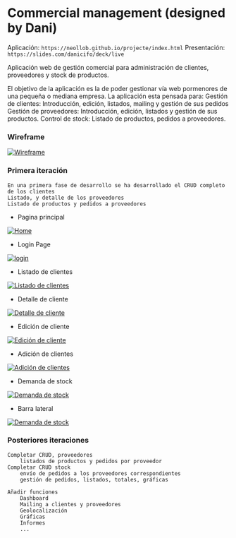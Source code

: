 ﻿# Commercial management (designed by Dani)

Aplicación: `https://neollob.github.io/projecte/index.html`
Presentación: `https://slides.com/danicifo/deck/live`

Aplicación web de gestión comercial para administración de clientes, proveedores y stock de productos.

El objetivo de la aplicación es la de poder gestionar vía web pormenores de una pequeña o mediana empresa. La aplicación esta pensada para:
	Gestión de clientes: Introducción, edición, listados, mailing y gestión de sus pedidos
	Gestión de proveedores: Introducción, edición, listados y gestión de sus productos.
	Control de stock: Listado de productos, pedidos a proveedores.

### Wireframe

[![Wireframe](https://https://neollob.github.io/projecte/img/wireframe.jpg)](https://https://neollob.github.io/projecte/img/wireframe.jpg)

### Primera iteración

  	En una primera fase de desarrollo se ha desarrollado el CRUD completo de los clientes 
	Listado, y detalle de los proveedores 
	Listado de productos y pedidos a proveedores

* Pagina principal

[![Home](https://https://neollob.github.io/projecte/img/screenshot1.png)](https://https://neollob.github.io/projecte/img/screenshot1.png)

* Login Page

[![login](https://https://neollob.github.io/projecte/img/screenshot2.png)](https://https://neollob.github.io/projecte/img/screenshot2.png)

* Listado de clientes

[![Listado de clientes](https://https://neollob.github.io/projecte/img/screenshot3.png)](https://https://neollob.github.io/projecte/img/screenshot3.png)

* Detalle de cliente

[![Detalle de cliente](https://https://neollob.github.io/projecte/img/screenshot6.png)](https://https://neollob.github.io/projecte/img/screenshot6.png)

* Edición de cliente

[![Edición de cliente](https://https://neollob.github.io/projecte/img/screenshot4.png)](https://https://neollob.github.io/projecte/img/screenshot4.png)

* Adición de clientes

[![Adición de clientes](https://https://neollob.github.io/projecte/img/screenshot5.png)](https://https://neollob.github.io/projecte/img/screenshot5.png)

* Demanda de stock

[![Demanda de stock](https://https://neollob.github.io/projecte/img/screenshot7.png)](https://https://neollob.github.io/projecte/img/screenshot7.png)

* Barra lateral

[![Demanda de stock](https://https://neollob.github.io/projecte/img/screenshot8.png)](https://https://neollob.github.io/projecte/img/screenshot8.png)





### Posteriores iteraciones

	Completar CRUD, proveedores
		listados de productos y pedidos por proveedor
	Completar CRUD stock
		envío de pedidos a los proveedores correspondientes
		gestión de pedidos, listados, totales, gráficas
	
	Añadir funciones 
		Dashboard
		Mailing a clientes y proveedores
		Geolocalización 
		Gráficas
		Informes
		...
